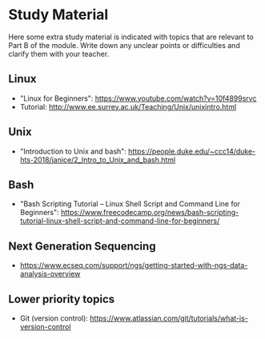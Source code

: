 # Study Material

Here some extra study material is indicated with topics that are relevant to Part B of the module. Write down any unclear points or difficulties and clarify them with your teacher.  

## Linux
- "Linux for Beginners": https://www.youtube.com/watch?v=10f4899srvc
- Tutorial: http://www.ee.surrey.ac.uk/Teaching/Unix/unixintro.html

## Unix
- "Introduction to Unix and bash": https://people.duke.edu/~ccc14/duke-hts-2018/janice/2_Intro_to_Unix_and_bash.html

## Bash
- "Bash Scripting Tutorial – Linux Shell Script and Command Line for Beginners": https://www.freecodecamp.org/news/bash-scripting-tutorial-linux-shell-script-and-command-line-for-beginners/

## Next Generation Sequencing
- https://www.ecseq.com/support/ngs/getting-started-with-ngs-data-analysis-overview
 
## Lower priority topics

- Git (version control): https://www.atlassian.com/git/tutorials/what-is-version-control
